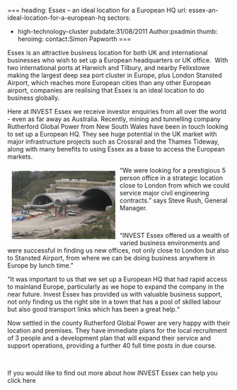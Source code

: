 ===
heading: Essex – an ideal location for a European HQ
url: essex-an-ideal-location-for-a-european-hq
sectors:
  - high-technology-cluster 
pubdate:31/08/2011
Author:pxadmin
thumb:
heroimg:
contact:Simon Papworth
===
<p>Essex is an attractive business location for both UK and international businesses who wish to set up a European headquarters or UK office.  With two international ports at Harwich and Tilbury, and nearby Felixstowe making the largest deep sea port cluster in Europe, plus London Stansted Airport, which reaches more European cities than any other European airport, companies are realising that Essex is an ideal location to do business globally.</p><p>Here at INVEST Essex we receive investor enquiries from all over the world - even as far away as Australia. Recently, mining and tunnelling company Rutherford Global Power from New South Wales have been in touch looking to set up a European HQ. They see huge potential in the UK market with major infrastructure projects such as Crossrail and the Thames Tideway, along with many benefits to using Essex as a base to access the European markets.</p><p><img alt='' src='../uploads/blog/Rutherfords_webimage2.jpeg' style='float:left; height:154px; margin:10px; width:234px'/></p><p>“We were looking for a prestigious 5 person office in a strategic location close to London from which we could service major civil engineering contracts.” says Steve Rush, General Manager.</p><p> </p><p>“INVEST Essex offered us a wealth of varied business environments and were successful in finding us new offices, not only close to London but also to Stansted Airport, from where we can be doing business anywhere in Europe by lunch time.”</p><p>“It was important to us that we set up a European HQ that had rapid access to mainland Europe, particularly as we hope to expand the company in the near future. Invest Essex has provided us with valuable business support, not only finding us the right site in a town that has a pool of skilled labour but also good transport links which has been a great help.“</p><p>Now settled in the county Rutherford Global Power are very happy with their location and premises. They have immediate plans for the local recruitment of 3 people and a development plan that will expand their service and support operations, providing a further 40 full time posts in due course.</p><p> </p><p>If you would like to find out more about how INVEST Essex can help you click here</p>